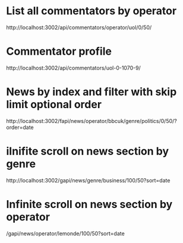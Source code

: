 
# List all commentators by operator
http://localhost:3002/api/commentators/operator/uol/0/50/


# Commentator profile
http://localhost:3002/api/commentators/uol-0-1070-9/


# News by index and filter with skip limit optional order
http://localhost:3002/fapi/news/operator/bbcuk/genre/politics/0/50/?order=date

# iInifite scroll on news section by genre

http://localhost:3002/gapi/news/genre/business/100/50?sort=date

# Infinite scroll on news section by operator
/gapi/news/operator/lemonde/100/50?sort=date